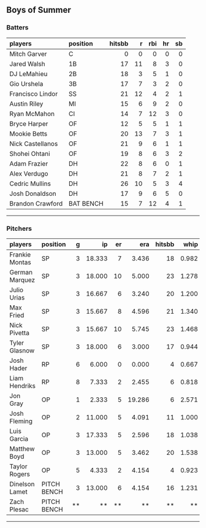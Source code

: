 ## Boys of Summer

### Batters

 
|players          |position  | hitsbb|  r| rbi| hr| sb| 
|:----------------|:---------|------:|--:|---:|--:|--:| 
|Mitch Garver     |C         |      0|  0|   0|  0|  0| 
|Jared Walsh      |1B        |     17| 11|   8|  3|  0| 
|DJ LeMahieu      |2B        |     18|  3|   5|  1|  0| 
|Gio Urshela      |3B        |     17|  7|   3|  2|  0| 
|Francisco Lindor |SS        |     21| 12|   4|  2|  1| 
|Austin Riley     |MI        |     15|  6|   9|  2|  0| 
|Ryan McMahon     |CI        |     14|  7|  12|  3|  0| 
|Bryce Harper     |OF        |     12|  5|   5|  1|  1| 
|Mookie Betts     |OF        |     20| 13|   7|  3|  1| 
|Nick Castellanos |OF        |     21|  9|   6|  1|  1| 
|Shohei Ohtani    |OF        |     19|  8|   6|  3|  2| 
|Adam Frazier     |DH        |     22|  8|   6|  0|  1| 
|Alex Verdugo     |DH        |     21|  8|   7|  2|  1| 
|Cedric Mullins   |DH        |     26| 10|   5|  3|  4| 
|Josh Donaldson   |DH        |     17|  9|   6|  5|  0| 
|Brandon Crawford |BAT BENCH |     15|  7|  12|  4|  1| 

* * *

### Pitchers

 
|players        |position    |  g|     ip| er|    era| hitsbb|  whip| so|  w| sv| 
|:--------------|:-----------|--:|------:|--:|------:|------:|-----:|--:|--:|--:| 
|Frankie Montas |SP          |  3| 18.333|  7|  3.436|     18| 0.982| 18|  2|  0| 
|German Marquez |SP          |  3| 18.000| 10|  5.000|     23| 1.278| 18|  1|  0| 
|Julio Urias    |SP          |  3| 16.667|  6|  3.240|     20| 1.200| 15|  2|  0| 
|Max Fried      |SP          |  3| 15.667|  8|  4.596|     21| 1.340| 15|  1|  0| 
|Nick Pivetta   |SP          |  3| 15.667| 10|  5.745|     23| 1.468| 21|  0|  0| 
|Tyler Glasnow  |SP          |  3| 18.000|  6|  3.000|     17| 0.944| 25|  1|  0| 
|Josh Hader     |RP          |  6|  6.000|  0|  0.000|      4| 0.667| 11|  0|  5| 
|Liam Hendriks  |RP          |  8|  7.333|  2|  2.455|      6| 0.818| 10|  2|  5| 
|Jon Gray       |OP          |  1|  2.333|  5| 19.286|      6| 2.571|  0|  0|  0| 
|Josh Fleming   |OP          |  2| 11.000|  5|  4.091|     11| 1.000|  5|  1|  0| 
|Luis Garcia    |OP          |  3| 17.333|  5|  2.596|     18| 1.038| 18|  2|  0| 
|Matthew Boyd   |OP          |  3| 13.000|  5|  3.462|     20| 1.538|  9|  1|  0| 
|Taylor Rogers  |OP          |  5|  4.333|  2|  4.154|      4| 0.923|  6|  0|  2| 
|Dinelson Lamet |PITCH BENCH |  3| 13.000|  6|  4.154|     16| 1.231| 15|  0|  0| 
|Zach Plesac    |PITCH BENCH | **|     **| **|     **|     **|    **| **| **| **| 


* * *


